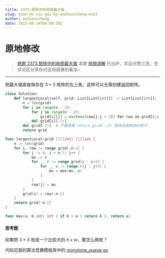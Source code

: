 ```yaml
---
title: 2373.矩阵中的局部最大值
slug: yuan-di-xiu-gai-by-endlesscheng-m1k3
author: endlesscheng
date: 2022-08-14T04:09:10Z
---
```

# 原地修改
 
> [原题 2373.矩阵中的局部最大值](https://leetcode.cn/problems/largest-local-values-in-a-matrix)
本题 [视频讲解](https://www.bilibili.com/video/BV1rS4y1s721) 已出炉，欢迎点赞三连，在评论区分享你对这场周赛的看法~

---

把最大值直接保存在 $3\times 3$ 矩阵的左上角，这样可以无需创建返回矩阵。

```py [sol1-Python3]
class Solution:
    def largestLocal(self, grid: List[List[int]]) -> List[List[int]]:
        n = len(grid)
        for i in range(n - 2):
            for j in range(n - 2):
                grid[i][j] = max(max(row[j:j + 3]) for row in grid[i:i + 3])
            del grid[i][-2:]
        del grid[-2:]  # 不要直接 return grid[:-2] 那样会有额外的拷贝
        return grid
```

```go [sol1-Go]
func largestLocal(grid [][]int) [][]int {
	n := len(grid)
	for i, row := range grid[:n-2] {
		for j := 0; j < n-2; j++ {
			mx := 0
			for _, r := range grid[i : i+3] {
				for _, v := range r[j : j+3] {
					mx = max(mx, v)
				}
			}
			row[j] = mx
		}
		grid[i] = row[:n-2]
	}
	return grid[:n-2]
}

func max(a, b int) int { if b > a { return b }; return a}
```

#### 思考题

如果把 $3\times 3$ 改成一个比较大的 $h\times w$，要怎么做呢？

代码见我的算法竞赛模板库中的 [monotone_queue.go](https://github.com/EndlessCheng/codeforces-go/blob/master/copypasta/monotone_queue.go#L206)

